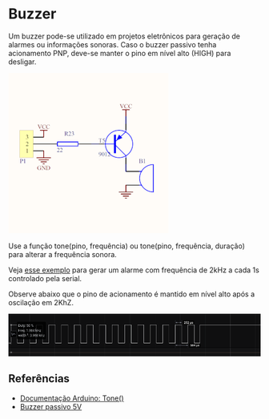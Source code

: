 # Buzzer

Um buzzer pode-se utilizado em projetos eletrônicos para geração de alarmes ou informações sonoras. Caso o buzzer passivo tenha acionamento PNP, deve-se manter o pino em nível alto (HIGH) para desligar.

![Esquemático buzzer passivo](./buzzer.png)

Use a função tone(pino, frequência) ou tone(pino, frequência, duração) para alterar a frequência sonora.

Veja [esse exemplo](./buzzer.ino) para gerar um alarme com frequência de 2kHz a cada 1s controlado pela serial.

Observe abaixo que o pino de acionamento é mantido em nível alto após a oscilação em 2KhZ.

![Forma de onda gerado pelo código buzzer.ino](./wave.png)


## Referências

- [Documentação Arduino: Tone()](https://www.arduino.cc/reference/pt/language/functions/advanced-io/tone/)
- [Buzzer passivo 5V](https://www.filipeflop.com/produto/modulo-buzzer-5v-passivo/)


